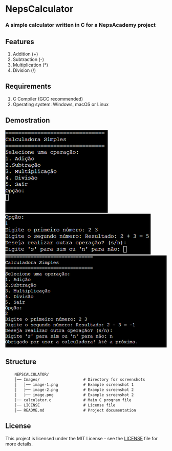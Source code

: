 # NepsCalculator
### A simple calculator written in C for a NepsAcademy project

## Features
1. Addition (+)
2. Subtraction (-)
3. Multiplication (*)
4. Division (/)

## Requirements
1. C Compiler (GCC recommended)
2. Operating system: Windows, macOS or Linux

## Demostration
![Example1](Images/image.png)
![Example2](Images/image-1.png)
![Example3](Images/image-2.png)


## Structure
```
    NEPSCALCULATOR/  
    │── Images/                   # Directory for screenshots
    │   │── image-1.png           # Example screenshot 1
    │   ├── image-2.png           # Example screenshot 2
    │   ├── image.png             # Example screenshot 2
    │── calculator.c              # Main C program file
    │── LICENSE                   # License file
    │── README.md                 # Project documentation
```

## License
This project is licensed under the MIT License - see the [LICENSE](LICENSE) file for more details.